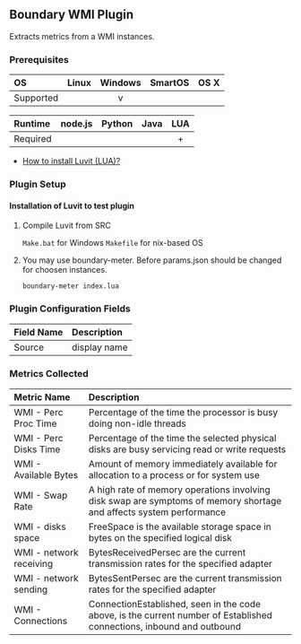 Boundary WMI Plugin
--------------------------
Extracts metrics from a WMI instances.

### Prerequisites

|     OS    | Linux | Windows | SmartOS | OS X |
|:----------|:-----:|:-------:|:-------:|:----:|
| Supported |       |    v    |         |      |


|  Runtime | node.js | Python | Java | LUA |
|:---------|:-------:|:------:|:----:|:---:|
| Required |         |       |       |  +  |


- [How to install Luvit (LUA)?](https://luvit.io/) 

### Plugin Setup

#### Installation of Luvit to test plugin

1. Compile Luvit from SRC

     ```Make.bat``` for Windows ```Makefile``` for nix-based OS
	 
2. You may use boundary-meter. Before params.json should be changed for choosen instances.

	```boundary-meter index.lua```

### Plugin Configuration Fields
|Field Name|Description                                     |
|:-------|:-------------------------------------------------|
|Source  |display name                                      |


### Metrics Collected

|Metric Name                                    |Description                                                                                                          |
|:----------------------------------------------|:--------------------------------------------------------------------------------------------------------------------|
|WMI - Perc Proc Time                           |Percentage of the time the processor is busy doing non-idle threads                                                  |
|WMI - Perc Disks Time                          |Percentage of the time the selected physical disks are busy servicing read or write requests                         |
|WMI - Available Bytes                          |Amount of memory immediately available for allocation to a process or for system use                                 |
|WMI - Swap Rate                                |A high rate of memory operations involving disk swap are symptoms of memory shortage and affects system performance  |
|WMI - disks space                              |FreeSpace is the available storage space in bytes on the specified logical disk                                      |
|WMI - network receiving                        |BytesReceivedPersec are the current transmission rates for the specified adapter                                     |
|WMI - network sending                          |BytesSentPersec are the current transmission rates for the specified adapter                                         |
|WMI - Connections                              |ConnectionEstablished, seen in the code above, is the current number of Established connections, inbound and outbound|
